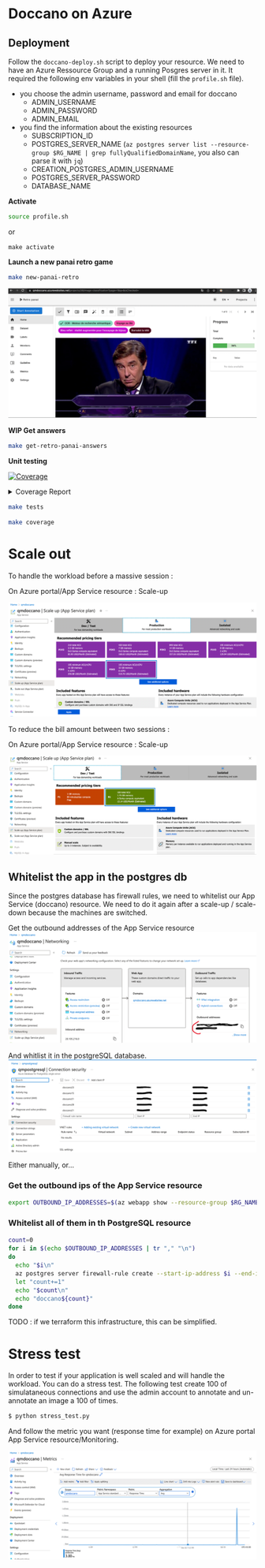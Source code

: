 # Doccano on Azure

## Deployment
Follow the `doccano-deploy.sh` script to deploy your resource.
We need to have an Azure Ressource Group and a running Posgres server in it.
It required the following env variables in your shell (fill the `profile.sh` file).

- you choose the admin username, password and email for doccano
  - ADMIN_USERNAME
  - ADMIN_PASSWORD
  - ADMIN_EMAIL
- you find the information about the existing resources
  - SUBSCRIPTION_ID
  - POSTGRES_SERVER_NAME (`az postgres server list --resource-group $RG_NAME | grep fullyQualifiedDomainName`, you also can parse it with `jq`)
  - CREATION_POSTGRES_ADMIN_USERNAME
  - POSTGRES_SERVER_PASSWORD
  - DATABASE_NAME

**Activate**
````bash
source profile.sh
````
or 
````
make activate
````

**Launch a new panai retro game**

````bash
make new-panai-retro
````
![Screen-annotation](docs/screen-annotation.png?raw=true "Screen-annotation")


**WIP Get answers**

````bash
make get-retro-panai-answers
````

**Unit testing**

<!-- Pytest Coverage Comment:Begin -->
<a href="https://github.com/benoitLebreton-perso/doccano_on_azure/blob/main/README.md"><img alt="Coverage" src="https://img.shields.io/badge/Coverage-54%25-orange.svg" /></a><details><summary>Coverage Report </summary><table><tr><th>File</th><th>Stmts</th><th>Miss</th><th>Cover</th><th>Missing</th></tr><tbody><tr><td colspan="5"><b>src/faceswaps</b></td></tr><tr><td>&nbsp; &nbsp;<a href="https://github.com/benoitLebreton-perso/doccano_on_azure/blob/main/src/faceswaps/process_answers.py">process_answers.py</a></td><td>30</td><td>30</td><td>0%</td><td><a href="https://github.com/benoitLebreton-perso/doccano_on_azure/blob/main/src/faceswaps/process_answers.py#L1-L71">1&ndash;71</a></td></tr><tr><td colspan="5"><b>src/retro_panai</b></td></tr><tr><td>&nbsp; &nbsp;<a href="https://github.com/benoitLebreton-perso/doccano_on_azure/blob/main/src/retro_panai/get_answers.py">get_answers.py</a></td><td>30</td><td>30</td><td>0%</td><td><a href="https://github.com/benoitLebreton-perso/doccano_on_azure/blob/main/src/retro_panai/get_answers.py#L1-L63">1&ndash;63</a></td></tr><tr><td colspan="5"><b>src/retro_panai/repositories</b></td></tr><tr><td>&nbsp; &nbsp;<a href="https://github.com/benoitLebreton-perso/doccano_on_azure/blob/main/src/retro_panai/repositories/data_repository.py">data_repository.py</a></td><td>34</td><td>20</td><td>41%</td><td><a href="https://github.com/benoitLebreton-perso/doccano_on_azure/blob/main/src/retro_panai/repositories/data_repository.py#L20-L21">20&ndash;21</a>, <a href="https://github.com/benoitLebreton-perso/doccano_on_azure/blob/main/src/retro_panai/repositories/data_repository.py#L25-L37">25&ndash;37</a>, <a href="https://github.com/benoitLebreton-perso/doccano_on_azure/blob/main/src/retro_panai/repositories/data_repository.py#L41-L45">41&ndash;45</a></td></tr><tr><td><b>TOTAL</b></td><td><b>175</b></td><td><b>80</b></td><td><b>54%</b></td><td>&nbsp;</td></tr></tbody></table></details>
<!-- Pytest Coverage Comment:End -->

````bash
make tests
````

````bash
make coverage
````

# Scale out

To handle the workload before a massive session :

On Azure portal/App Service resource : Scale-up


![Scale-up](docs/scale-up.png?raw=true "Scale-Up")

To reduce the bill amount between two sessions :

On Azure portal/App Service resource : Scale-up

![Scale-Down](docs/scale-down.png?raw=true "Scale-Down")

## Whitelist the app in the postgres db

Since the postgres database has firewall rules, we need to whitelist our App Service (doccano) resource.
We need to do it again after a scale-up / scale-down because the machines are switched.

Get the outbound addresses of the App Service resource
![Outbound-Addresses](docs/outbound-addresses.png?raw=true "Outbound-Addresses")

And whitlist it in the postgreSQL database.
![Whitelist-IPs](docs/postgres-whitelist.png?raw=true "Whitelist-IPs")

Either manually, or...

### Get the outbound ips of the App Service resource

````bash
export OUTBOUND_IP_ADDRESSES=$(az webapp show --resource-group $RG_NAME --name $WEB_APP_NAME --query outboundIpAddresses --output tsv)
````

### Whitelist all of them in th PostgreSQL resource

````bash
count=0
for i in $(echo $OUTBOUND_IP_ADDRESSES | tr "," "\n")
do
  echo "$i\n"
  az postgres server firewall-rule create --start-ip-address $i --end-ip-address $i --name doccano${count} --resource-group $RG_NAME --server-name qmpostgresql
  let "count+=1" 
  echo "$count\n"
  echo "doccano${count}"
done
````

TODO : if we terraform this infrastructure, this can be simplified.

# Stress test

In order to test if your application is well scaled and will handle the workload.
You can do a stress test. The following test create 100 of simulataneous connections and use the admin account to annotate and un-annotate an image a 100 of times.

````bash
$ python stress_test.py
````

And follow the metric you want (response time for example) on Azure portal App Service resource/Monitoring.

![Monitor-Response-Time](docs/monitor-response-time.png?raw=true "Monitor-Response-Time")
